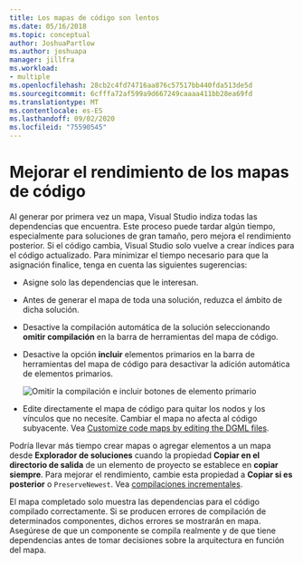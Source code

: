 ```yaml
---
title: Los mapas de código son lentos
ms.date: 05/16/2018
ms.topic: conceptual
author: JoshuaPartlow
ms.author: joshuapa
manager: jillfra
ms.workload:
- multiple
ms.openlocfilehash: 28cb2c4fd74716aa876c57517bb440fda513de5d
ms.sourcegitcommit: 6cfffa72af599a9d667249caaaa411bb28ea69fd
ms.translationtype: MT
ms.contentlocale: es-ES
ms.lasthandoff: 09/02/2020
ms.locfileid: "75590545"
---
```

# <a name="improve-performance-for-code-maps"></a>Mejorar el rendimiento de los mapas de código

Al generar por primera vez un mapa, Visual Studio indiza todas las dependencias que encuentra. Este proceso puede tardar algún tiempo, especialmente para soluciones de gran tamaño, pero mejora el rendimiento posterior. Si el código cambia, Visual Studio solo vuelve a crear índices para el código actualizado. Para minimizar el tiempo necesario para que la asignación finalice, tenga en cuenta las siguientes sugerencias:

- Asigne solo las dependencias que le interesan.

- Antes de generar el mapa de toda una solución, reduzca el ámbito de dicha solución.

- Desactive la compilación automática de la solución seleccionando **omitir compilación** en la barra de herramientas del mapa de código.

- Desactive la opción **incluir** elementos primarios en la barra de herramientas del mapa de código para desactivar la adición automática de elementos primarios.

   ![Omitir la compilación e incluir botones de elemento primario](../modeling/media/codemapsfilterskipbuildicons.png)

- Edite directamente el mapa de código para quitar los nodos y los vínculos que no necesite. Cambiar el mapa no afecta al código subyacente. Vea [Customize code maps by editing the DGML files](../modeling/customize-code-maps-by-editing-the-dgml-files.md).

Podría llevar más tiempo crear mapas o agregar elementos a un mapa desde **Explorador de soluciones** cuando la propiedad **Copiar en el directorio de salida** de un elemento de proyecto se establece en **copiar siempre**. Para mejorar el rendimiento, cambie esta propiedad a **Copiar si es posterior** o `PreserveNewest`. Vea [compilaciones incrementales](../msbuild/incremental-builds.md).

El mapa completado solo muestra las dependencias para el código compilado correctamente. Si se producen errores de compilación de determinados componentes, dichos errores se mostrarán en mapa. Asegúrese de que un componente se compila realmente y de que tiene dependencias antes de tomar decisiones sobre la arquitectura en función del mapa.
